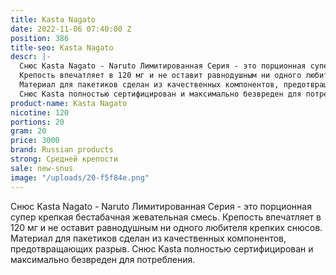 ```yaml
---
title: Kasta Nagato
date: 2022-11-06 07:40:00 Z
position: 386
title-seo: Kasta Nagato
descr: |-
  Снюс Kasta Nagato - Naruto Лимитированная Серия - это порционная супер крепкая бестабачная жевательная смесь.
  Крепость впечатляет в 120 мг и не оставит равнодушным ни одного любителя крепких снюсов.
  Материал для пакетиков сделан из качественных компонентов, предотвращающих разрыв.
  Снюс Kasta полностью сертифицирован и максимально безвреден для потребления.
product-name: Kasta Nagato
nicotine: 120
portions: 20
gram: 20
price: 3000
brand: Russian products
strong: Средней крепости
sale: new-snus
image: "/uploads/20-f5f84e.png"
---
```


Снюс Kasta Nagato - Naruto Лимитированная Серия - это порционная супер крепкая бестабачная жевательная смесь.
Крепость впечатляет в 120 мг и не оставит равнодушным ни одного любителя крепких снюсов.
Материал для пакетиков сделан из качественных компонентов, предотвращающих разрыв.
Снюс Kasta полностью сертифицирован и максимально безвреден для потребления.